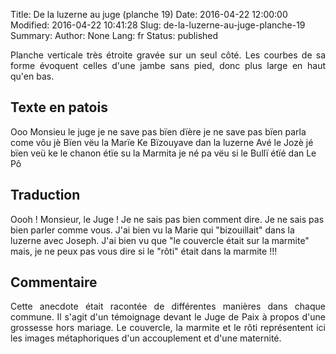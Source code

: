 Title: De la luzerne au juge (planche 19)
Date: 2016-04-22 12:00:00
Modified: 2016-04-22 10:41:28
Slug: de-la-luzerne-au-juge-planche-19
Summary: 
Author: None
Lang: fr
Status: published

<img style="float: right;" alt="" src="{static}/images/planche_19.png"><p style="text-align:justify;">Planche verticale très étroite gravée sur un seul côté. Les courbes de sa forme évoquent celles d'une jambe sans pied, donc plus large en haut qu'en bas.</p>

## Texte en patois
Ooo  Monsieu le juge je ne save pas bïen dïère  je ne save pas bïen parla come vôu jè Bïen vëu la Marïe Ke Bïzouyave dan la luzerne Avé le Jozè jé bïen veü ke le chanon étïe su la Marmita  je né pa vëu si le Bullï étïé dan Le Pô

## Traduction
Oooh ! Monsieur, le Juge ! Je ne sais pas bien comment dire. Je ne sais pas bien parler comme vous. J'ai bien vu la Marie qui "bizouillait" dans la luzerne avec Joseph. J'ai bien vu que "le couvercle était sur la marmite" mais, je ne peux pas vous dire si le "rôti" était dans la marmite !!!

## Commentaire
<p style="text-align:justify;">Cette anecdote était racontée de différentes manières dans chaque commune. Il s'agit d'un témoignage devant le Juge de Paix à propos d'une grossesse hors mariage. Le couvercle, la marmite et le rôti représentent ici les images métaphoriques d'un accouplement et d'une maternité.</p>
